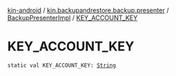 [kin-android](../../index.md) / [kin.backupandrestore.backup.presenter](../index.md) / [BackupPresenterImpl](index.md) / [KEY_ACCOUNT_KEY](./-k-e-y_-a-c-c-o-u-n-t_-k-e-y.md)

# KEY_ACCOUNT_KEY

`static val KEY_ACCOUNT_KEY: `[`String`](https://kotlinlang.org/api/latest/jvm/stdlib/kotlin/-string/index.html)